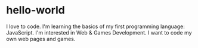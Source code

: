 # hello-world
I love to code. I'm learning the basics of my first programming language: JavaScript. I'm interested in Web &amp; Games Development. I want to code my own web pages and games.
